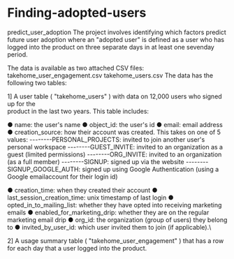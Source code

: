 # Finding-adopted-users
predict_user_adoption
The project involves identifying which factors predict future user
adoption where an "adopted user" is defined as a user who has logged into the product on
three separate days in at least one sevenday period.

The data is available as two attached CSV files:
takehome_user_engagement.csv
takehome_users.csv
The data has the following two tables:

1] A user table ( "takehome_users" ) with data on 12,000 users who signed up for the\
product in the last two years. This table includes:

● name: the user's name
● object_id: the user's id
● email: email address
● creation_source: how their account was created. This takes on one of 5 values:
--------PERSONAL_PROJECTS: invited to join another user's personal workspace
--------GUEST_INVITE: invited to an organization as a guest (limited permissions)
--------ORG_INVITE: invited to an organization (as a full member)
--------SIGNUP: signed up via the website
--------SIGNUP_GOOGLE_AUTH: signed up using Google Authentication (using a Google emailaccount for their login id)

● creation_time: when they created their account
● last_session_creation_time: unix timestamp of last login
● opted_in_to_mailing_list: whether they have opted into receiving marketing emails
● enabled_for_marketing_drip: whether they are on the regular marketing email drip
● org_id: the organization (group of users) they belong to
● invited_by_user_id: which user invited them to join (if applicable).\

2] A usage summary table ( "takehome_user_engagement" ) that has a row for each day that a user logged into the product.
